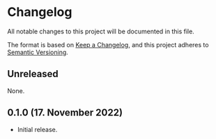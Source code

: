 # Changelog

All notable changes to this project will be documented in this file.

The format is based on [Keep a Changelog], and this project adheres to
[Semantic Versioning].

## Unreleased

None.

## 0.1.0 (17. November 2022)

- Initial release.

[Keep a Changelog]: https://keepachangelog.com/en/1.0.0/
[Semantic Versioning]: https://semver.org/spec/v2.0.0.html

